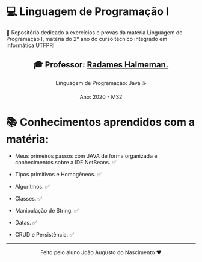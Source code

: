 # 💻 Linguagem de Programação I

 📕 Repositório dedicado a exercícios e provas da matéria Linguagem de Programação I, matéria do 2° ano do curso técnico integrado em informática UTFPR! 

<div align = "center">

<h2> 🎓 Professor: <a href = "https://github.com/rjhalmeman">Radames Halmeman. </a> </h2>

Linguagem de Programação: Java ☕

Ano: 2020 - M32

</div>

# 📚 Conhecimentos aprendidos com a matéria: 

- Meus primeiros passos com JAVA de forma organizada e conhecimentos sobre a IDE NetBeans. ✅

- Tipos primitivos e Homogêneos. ✅

- Algoritmos. ✅

- Classes. ✅

- Manipulação de String. ✅

- Datas. ✅

- CRUD e Persistência. ✅

---
<div align = "center">Feito pelo aluno João Augusto do Nascimento ❤</div>
